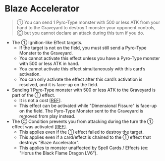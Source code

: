 # Blaze Accelerator

> ① You can send 1 Pyro-Type monster with 500 or less ATK from your hand to the Graveyard to destroy 1 monster your opponent controls, Ⓒ but you cannot declare an attack during this turn if you do.

*   The ① Ignition-like Effect targets.
    *   If the target is not on the field, you must still send a Pyro-Type Monster to the Graveyard.
    *   You cannot activate this effect unless you have a Pyro-Type monster with 500 or less ATK in hand.
    *   You cannot activate this effect simultaneously with this card’s activation.
    *   You can only activate the effect after this card’s activation is resolved, and it is face-up on the field.
*   Sending 1 Pyro-Type monster with 500 or less ATK to the Graveyard is part of the ① effect.
    *   It is not a cost \[[REF](https://www.pojo.biz/board/showthread.php?t=855510)\].
    *   This effect can be activated while "Dimensional Fissure" is face-up on the field. The Pyro-Type Monster sent to the Graveyard is removed from play instead.
*   The Ⓒ Condition prevents you from attacking during the turn the ① effect was activated \[[REF](https://www.pojo.biz/board/showthread.php?t=855510)\].
    *   This applies even if the ① effect failed to destroy the target.
    *   This applies even if a card/effect is chained to the ① effect that destroys "Blaze Accelerator".
    *   This applies to monster unaffected by Spell Cards / Effects (ex: "Horus the Black Flame Dragon LV6").
